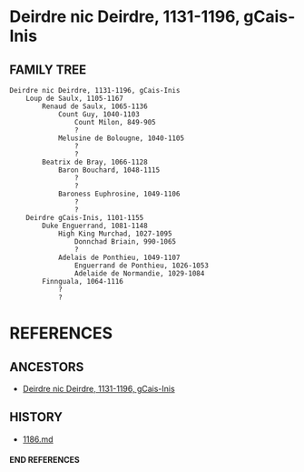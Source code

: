 # Deirdre nic Deirdre, 1131-1196, gCais-Inis

## FAMILY TREE

```
Deirdre nic Deirdre, 1131-1196, gCais-Inis
	Loup de Saulx, 1105-1167
		Renaud de Saulx, 1065-1136
			Count Guy, 1040-1103
				Count Milon, 849-905
				?
			Melusine de Bolougne, 1040-1105
				?
				?
		Beatrix de Bray, 1066-1128
			Baron Bouchard, 1048-1115
				?
				?
			Baroness Euphrosine, 1049-1106
				?
				?
	Deirdre gCais-Inis, 1101-1155
		Duke Enguerrand, 1081-1148
			High King Murchad, 1027-1095
				Donnchad Briain, 990-1065
				?
			Adelais de Ponthieu, 1049-1107
				Enguerrand de Ponthieu, 1026-1053
				Adelaide de Normandie, 1029-1084
		Finnguala, 1064-1116
			?
			?
```


# REFERENCES

## ANCESTORS
* [Deirdre nic Deirdre, 1131-1196, gCais-Inis](deirdre_nic_deirdre_1131.md)

## HISTORY
* [1186.md](../h/1186.md)
#### END REFERENCES